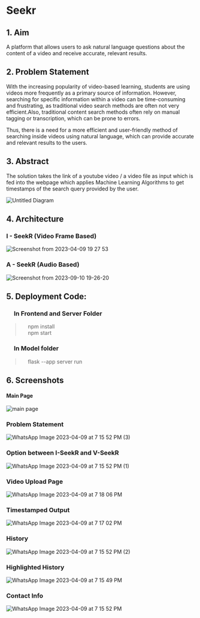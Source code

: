 
# Seekr

## 1. Aim
A platform that allows users to ask natural language questions about the content of a video and receive accurate, relevant results.

## 2. Problem Statement
With the increasing popularity of video-based learning, students are using videos more frequently as a primary source of information. 
However, searching for specific information within a video can be time-consuming and frustrating, as traditional video search methods 
are often not very efficient.Also, traditional content search methods often rely on manual tagging or transcription, which can be prone 
to errors.

Thus, there is a need for a more efficient and user-friendly method of searching inside videos using natural language, which can provide 
accurate and relevant results to the users.

## 3. Abstract 

The solution takes the link of a youtube video /  a video file as input which is fed into the webpage which applies Machine Learning Algorithms 
to get timestamps of the search query provided by the user. 

![Untitled Diagram](https://user-images.githubusercontent.com/98400026/230716126-945efb32-5f4e-4525-b339-480a1cd6892f.png)

## 4. Architecture

### I - SeekR (Video Frame Based)
![Screenshot from 2023-04-09 19 27 53](https://user-images.githubusercontent.com/98400026/230777022-f35ed5ee-dc06-4ae2-bb82-3af514193112.png)

### A - SeekR (Audio Based)
![Screenshot from 2023-09-10 19-26-20](https://github.com/Hackathon987/Delusion_123/assets/144603097/d3062d8f-ad63-443a-a86c-bb73c5079d1d)

## 5. Deployment Code:

### &emsp; In Frontend and Server Folder <br/>
> &emsp; npm install <br/>
> &emsp; npm start<br/>

### &emsp; In Model folder<br/>
> &emsp; flask --app server run

## 6. Screenshots


#### Main Page
![main page](https://github.com/Hackathon987/Delusion_123/assets/144603097/15fa8446-b82d-482e-99cf-ba9db7896271)

### Problem Statement
![WhatsApp Image 2023-04-09 at 7 15 52 PM (3)](https://user-images.githubusercontent.com/98400026/230777185-f89e860c-6613-4710-8d98-5a11e78ae00a.jpeg)

### Option between I-SeekR and V-SeekR
![WhatsApp Image 2023-04-09 at 7 15 52 PM (1)](https://user-images.githubusercontent.com/98400026/230777175-1df48db1-5eb4-4ef3-93d6-108d65857b2d.jpeg)

### Video Upload Page
![WhatsApp Image 2023-04-09 at 7 18 06 PM](https://user-images.githubusercontent.com/98400026/230777200-f31e4afb-b740-4fc9-a4e5-ce64644551c2.jpeg)

### Timestamped Output
![WhatsApp Image 2023-04-09 at 7 17 02 PM](https://user-images.githubusercontent.com/98400026/230777198-fa891451-e77b-4243-a8d2-c386ef0eabdd.jpeg)

### History
![WhatsApp Image 2023-04-09 at 7 15 52 PM (2)](https://user-images.githubusercontent.com/98400026/230777183-eea8eb7b-2e1d-4030-95c9-291bd8b1341d.jpeg)

### Highlighted History
![WhatsApp Image 2023-04-09 at 7 15 49 PM](https://user-images.githubusercontent.com/98400026/230777167-3af5663a-5827-4897-9588-cc62e7f3d7cd.jpeg)

### Contact Info
![WhatsApp Image 2023-04-09 at 7 15 52 PM](https://user-images.githubusercontent.com/98400026/230777173-415f4d76-2acc-45b9-b6ab-046a1ffe5f75.jpeg)
